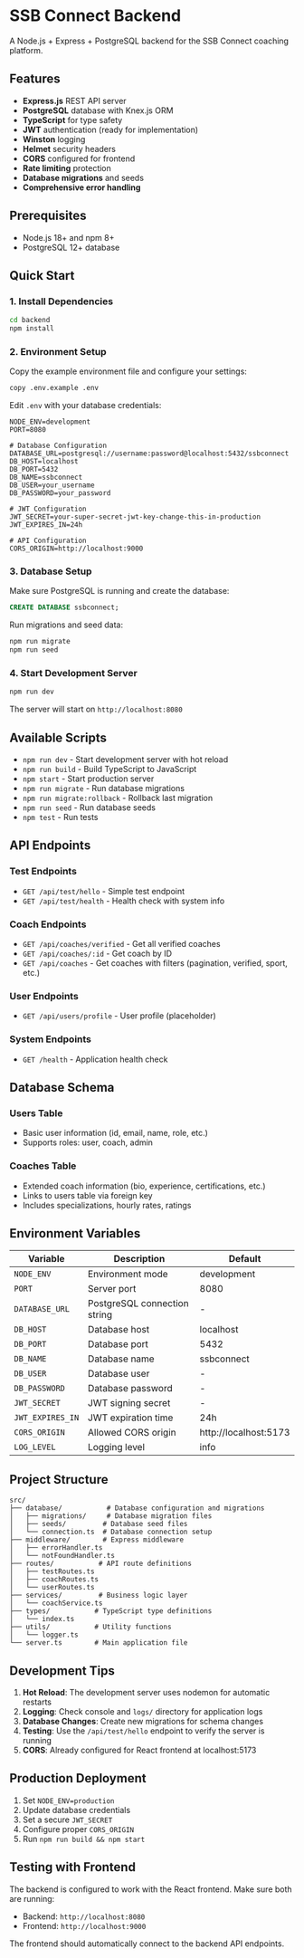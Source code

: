 # SSB Connect Backend

A Node.js + Express + PostgreSQL backend for the SSB Connect coaching platform.

## Features

- **Express.js** REST API server
- **PostgreSQL** database with Knex.js ORM
- **TypeScript** for type safety
- **JWT** authentication (ready for implementation)
- **Winston** logging
- **Helmet** security headers
- **CORS** configured for frontend
- **Rate limiting** protection
- **Database migrations** and seeds
- **Comprehensive error handling**

## Prerequisites

- Node.js 18+ and npm 8+
- PostgreSQL 12+ database

## Quick Start

### 1. Install Dependencies

```bash
cd backend
npm install
```

### 2. Environment Setup

Copy the example environment file and configure your settings:

```bash
copy .env.example .env
```

Edit `.env` with your database credentials:

```env
NODE_ENV=development
PORT=8080

# Database Configuration
DATABASE_URL=postgresql://username:password@localhost:5432/ssbconnect
DB_HOST=localhost
DB_PORT=5432
DB_NAME=ssbconnect
DB_USER=your_username
DB_PASSWORD=your_password

# JWT Configuration
JWT_SECRET=your-super-secret-jwt-key-change-this-in-production
JWT_EXPIRES_IN=24h

# API Configuration
CORS_ORIGIN=http://localhost:9000
```

### 3. Database Setup

Make sure PostgreSQL is running and create the database:

```sql
CREATE DATABASE ssbconnect;
```

Run migrations and seed data:

```bash
npm run migrate
npm run seed
```

### 4. Start Development Server

```bash
npm run dev
```

The server will start on `http://localhost:8080`

## Available Scripts

- `npm run dev` - Start development server with hot reload
- `npm run build` - Build TypeScript to JavaScript
- `npm start` - Start production server
- `npm run migrate` - Run database migrations
- `npm run migrate:rollback` - Rollback last migration
- `npm run seed` - Run database seeds
- `npm test` - Run tests

## API Endpoints

### Test Endpoints
- `GET /api/test/hello` - Simple test endpoint
- `GET /api/test/health` - Health check with system info

### Coach Endpoints
- `GET /api/coaches/verified` - Get all verified coaches
- `GET /api/coaches/:id` - Get coach by ID
- `GET /api/coaches` - Get coaches with filters (pagination, verified, sport, etc.)

### User Endpoints
- `GET /api/users/profile` - User profile (placeholder)

### System Endpoints
- `GET /health` - Application health check

## Database Schema

### Users Table
- Basic user information (id, email, name, role, etc.)
- Supports roles: user, coach, admin

### Coaches Table
- Extended coach information (bio, experience, certifications, etc.)
- Links to users table via foreign key
- Includes specializations, hourly rates, ratings

## Environment Variables

| Variable | Description | Default |
|----------|-------------|---------|
| `NODE_ENV` | Environment mode | development |
| `PORT` | Server port | 8080 |
| `DATABASE_URL` | PostgreSQL connection string | - |
| `DB_HOST` | Database host | localhost |
| `DB_PORT` | Database port | 5432 |
| `DB_NAME` | Database name | ssbconnect |
| `DB_USER` | Database user | - |
| `DB_PASSWORD` | Database password | - |
| `JWT_SECRET` | JWT signing secret | - |
| `JWT_EXPIRES_IN` | JWT expiration time | 24h |
| `CORS_ORIGIN` | Allowed CORS origin | http://localhost:5173 |
| `LOG_LEVEL` | Logging level | info |

## Project Structure

```
src/
├── database/           # Database configuration and migrations
│   ├── migrations/     # Database migration files
│   ├── seeds/         # Database seed files
│   └── connection.ts  # Database connection setup
├── middleware/        # Express middleware
│   ├── errorHandler.ts
│   └── notFoundHandler.ts
├── routes/           # API route definitions
│   ├── testRoutes.ts
│   ├── coachRoutes.ts
│   └── userRoutes.ts
├── services/         # Business logic layer
│   └── coachService.ts
├── types/           # TypeScript type definitions
│   └── index.ts
├── utils/           # Utility functions
│   └── logger.ts
└── server.ts        # Main application file
```

## Development Tips

1. **Hot Reload**: The development server uses nodemon for automatic restarts
2. **Logging**: Check console and `logs/` directory for application logs
3. **Database Changes**: Create new migrations for schema changes
4. **Testing**: Use the `/api/test/hello` endpoint to verify the server is running
5. **CORS**: Already configured for React frontend at localhost:5173

## Production Deployment

1. Set `NODE_ENV=production`
2. Update database credentials
3. Set a secure `JWT_SECRET`
4. Configure proper `CORS_ORIGIN`
5. Run `npm run build && npm start`

## Testing with Frontend

The backend is configured to work with the React frontend. Make sure both are running:

- Backend: `http://localhost:8080`
- Frontend: `http://localhost:9000`

The frontend should automatically connect to the backend API endpoints.
